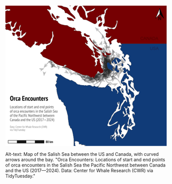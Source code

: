 ![](orcas.png)

Alt-text: Map of the Salish Sea between the US and Canada, with curved arrows around the bay. "Orca Encounters: Locations of start and end points of orca encounters in the Salish Sea the Pacific Northwest between Canada and the US (2017—2024). Data: Center for Whale Research (CWR) via TidyTuesday."

